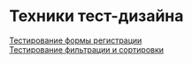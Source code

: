 # Техники тест-дизайна 
[Тестирование формы регистрации](https://docs.google.com/spreadsheets/d/1tgBZPFd4CvK_QdPEG9Q0EJcHaWlh1Z4m1RVNWeYnM8c/edit#gid=0)  
[Тестирование фильтрации и сортировки](https://docs.google.com/spreadsheets/d/1nICMw7NdUOmhtmlq7VltKhDDGcb_7eUyG-mlCX3a_40/edit#gid=1567525568)
